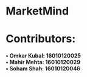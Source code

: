 # MarketMind

# Contributors:
**•	Omkar Kubal: 16010120025** <br />
**•	Mahir Mehta: 16010120029** <br />
**•	Soham Shah: 16010120046** 
